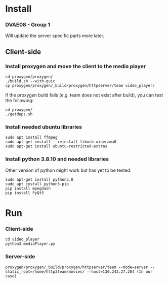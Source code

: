 # Install
### DVAE08 - Group 1 
Will update the server specific parts more later.

## Client-side

### Install proxygen and move the client to the media player
```
cd proxygen/proxygen/
./build.sh --with-quic
cp proxygen/proxygen/_build/proxygen/httpserver/team video_player/
```

If the proxygen build fails (e.g. team does not exist after build), you can test the following:
```
cd proxygen/
./getdeps.sh
```

### Install needed ubuntu libraries
```
sudo apt install ffmpeg
sudo apt-get install --reinstall libxcb-xinerama0
sudo apt-get install ubuntu-restricted-extras
```

### Install python 3.8.10 and needed libraries
Other version of python might work but has yet to be tested.
```
sudo apt-get install python3.8
sudo apt install python3-pip
pip install mpegdash
pip install PyQt5
```
# Run

### Client-side

```
cd video_player
python3 mediaPlayer.py
```

### Server-side

```
proxygen/proxygen/_build/proxygen/httpserver/team --mode=server --static_root=/home/http3team/movies/ --host=130.243.27.204 (In our case)
```
